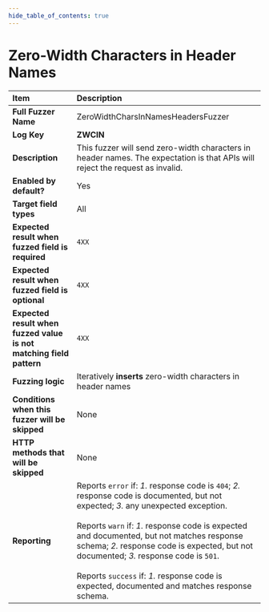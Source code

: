 ```yaml
--- 
hide_table_of_contents: true
---
```


# Zero-Width Characters in Header Names

| Item                                                                | Description                                                                                                                                                                                                                                                                                                                                                                                                                                 |
|:--------------------------------------------------------------------|:--------------------------------------------------------------------------------------------------------------------------------------------------------------------------------------------------------------------------------------------------------------------------------------------------------------------------------------------------------------------------------------------------------------------------------------------|
| **Full Fuzzer Name**                                                | ZeroWidthCharsInNamesHeadersFuzzer                                                                                                                                                                                                                                                                                                                                                                                                          |
| **Log Key**                                                         | **ZWCIN**                                                                                                                                                                                                                                                                                                                                                                                                                                   |
| **Description**                                                     | This fuzzer will send zero-width characters in header names. The expectation is that APIs will reject the request as invalid.                                                                                                                                                                                                                                                                                                               |
| **Enabled by default?**                                             | Yes                                                                                                                                                                                                                                                                                                                                                                                                                                         |
| **Target field types**                                              | All                                                                                                                                                                                                                                                                                                                                                                                                                                         |
| **Expected result when fuzzed field is required**                   | `4XX`                                                                                                                                                                                                                                                                                                                                                                                                                                       |
| **Expected result when fuzzed field is optional**                   | `4XX`                                                                                                                                                                                                                                                                                                                                                                                                                                       |
| **Expected result when fuzzed value is not matching field pattern** | `4XX`                                                                                                                                                                                                                                                                                                                                                                                                                                       |
| **Fuzzing logic**                                                   | Iteratively **inserts** zero-width characters in header names                                                                                                                                                                                                                                                                                                                                                                               |
| **Conditions when this fuzzer will be skipped**                     | None                                                                                                                                                                                                                                                                                                                                                                                                                                        |
| **HTTP methods that will be skipped**                               | None                                                                                                                                                                                                                                                                                                                                                                                                                                        |
| **Reporting**                                                       | Reports `error` if: *1.* response code is `404`; *2.* response code is documented, but not expected; *3.* any unexpected exception. <br/><br/> Reports `warn` if: *1.* response code is expected and documented, but not matches response schema; *2.* response code is expected, but not documented; *3.* response code is `501`. <br/><br/> Reports `success` if: *1.* response code is expected, documented and matches response schema. | 
